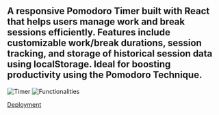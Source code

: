 ## A responsive Pomodoro Timer built with React that helps users manage work and break sessions efficiently. Features include customizable work/break durations, session tracking, and storage of historical session data using localStorage. Ideal for boosting productivity using the Pomodoro Technique.

![Timer](https://github.com/user-attachments/assets/791a42b9-5010-4a9d-b60d-6a0a4e948b62)
![Functionalities](https://github.com/user-attachments/assets/47f1f1f3-e146-4ef5-b7d4-b150d3501f99)


[Deployment](https://pomodoro-timer-eta-ruby.vercel.app/)
